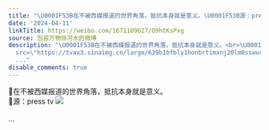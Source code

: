 ```yaml
---
title: "\U0001F53B在不被西媒报道的世界角落，抵抗本身就是意义。\U0001F53B源：press tv [图片]"
date: '2024-04-11'
linkTitle: https://weibo.com/1671109627/O9htKsPxg
source: 包容万物恒河水的微博
description: "\U0001F53B在不被西媒报道的世界角落，抵抗本身就是意义。<br>\U0001F53B源：press tv <img style=\"\"
  src=\"https://tvax3.sinaimg.cn/large/639b1bfbly1honbrtimxnj20lm0sswuc.jpg\" referrerpolicy=\"no-referrer\"><br><br>
  ..."
disable_comments: true
---
```

🔻在不被西媒报道的世界角落，抵抗本身就是意义。<br>🔻源：press tv <img style="" src="https://tvax3.sinaimg.cn/large/639b1bfbly1honbrtimxnj20lm0sswuc.jpg" referrerpolicy="no-referrer"><br><br> ...